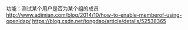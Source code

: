 功能：测试某个用户是否为某个组的成员
http://www.adimian.com/blog/2014/10/how-to-enable-memberof-using-openldap/
https://blog.csdn.net/tongdao/article/details/52538365
